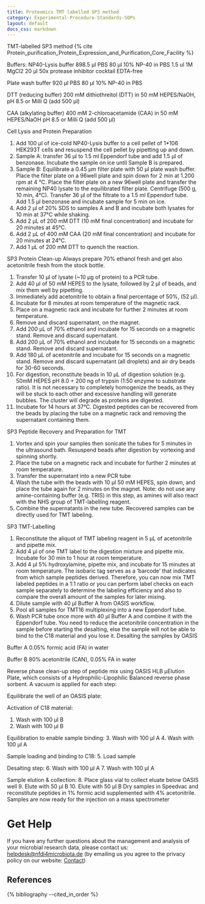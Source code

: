 ```yaml
---
title: Proteomics TMT labelled SP3 method
category: Experimental-Procedure-Standards-SOPs
layout: default
docs_css: markdown
---
```



TMT-labelled SP3 method {% cite Protein_purification_Protein_Expression_and_Purification_Core_Facility %}

Buffers:
NP40-Lysis buffer
898.5 µl PBS
80 µl 10% NP-40 in PBS
1.5 ul 1M MgCl2
20 µl 50x protease inhibitor cocktail EDTA-free

Plate wash buffer
920 µl PBS
80 µl 10% NP-40 in PBS

DTT (reducing buffer)
200 mM dithiothreitol (DTT) in 50 mM HEPES/NaOH, pH 8.5 or Milli Q (add 500 µl)

CAA (alkylating buffer)
400 mM 2-chloroacetamide (CAA) in 50 mM HEPES/NaOH pH 8.5 or Milli Q (add 500 µl)

Cell Lysis and Protein Preparation
1. Add 100 µl of ice-cold NP40-Lysis buffer to a cell pellet of 1*106 HEK293T cells and resuspend the cell pellet by pipetting up and down. 
2. Sample A: transfer 36 µl to 1.5 ml Eppendorf tube and add 1.5 µl of benzonase. Incubate the sample on ice until Sample B is prepared. 
3. Sample B: Equilibrate a 0.45 µm filter plate with 50 µl plate wash buffer. Place the filter plate on a 96well plate and spin down for 2 min at 1.200 rpm at 4 °C. Place the filter plate on a new 96well plate and transfer the remaining NP40 lysate to the equilibrated filter plate. Centrifuge (500 g, 10 min, 4°C). Transfer 36 µl of the filtrate to a 1.5 ml Eppendorf tube. Add 1.5 µl benzonase and incubate sample for 5 min on ice. 
4. Add 2 µl of 20% SDS to samples A and B and incubate both lysates for 10 min at 37°C while shaking. 
5. Add 2 µL of 200 mM DTT (10 mM final concentration) and incubate for 20 minutes at 45°C. 
6. Add 2 µL of 400 mM CAA (20 mM final concentration) and incubate for 20 minutes at 24°C. 
7. Add 1 µL of 200 mM DTT to quench the reaction.

SP3 Protein Clean-up
Always prepare 70% ethanol fresh and get also acetonitrile fresh from the stock bottle.
1. Transfer 10 µl of lysate (~10 µg of protein) to a PCR tube.
2. Add 40 µl of 50 mM HEPES to the lysate, followed by 2 µl of beads, and mix them well by pipetting.
3. Immediately add acetonitrile to obtain a final percentage of 50%, (52 µl).
4. Incubate for 8 minutes at room temperature of the magnetic rack.
5. Place on a magnetic rack and incubate for further 2 minutes at room temperature.
6. Remove and discard supernatant, on the magnet.
7. Add 200 µL of 70% ethanol and incubate for 15 seconds on a magnetic stand. Remove and discard supernatant.
8. Add 200 µL of 70% ethanol and incubate for 15 seconds on a magnetic stand. Remove and discard supernatant.
9. Add 180 µL of acetonitrile and incubate for 15 seconds on a magnetic stand. Remove and discard supernatant (all droplets) and air dry beads for 30-60 seconds.
10. For digestion, reconstitute beads in 10 µL of digestion solution (e.g. 50mM HEPES pH 8.0 + 200 ng of trypsin (1:50 enzyme to substrate ratio). It is not necessary to completely homogenize the beads, as they will be stuck to each other and excessive handling will generate bubbles. The cluster will degrade as proteins are digested.
11. Incubate for 14 hours at 37°C.
Digested peptides can be recovered from the beads by placing the tube on a magnetic rack and removing the supernatant containing them.

SP3 Peptide Recovery and Preparation for TMT
1. Vortex and spin your samples then sonicate the tubes for 5 minutes in the ultrasound bath. Resuspend
beads after digestion by vortexing and spinning shortly.
2. Place the tube on a magnetic rack and incubate for further 2 minutes at room temperature.
3. Transfer the supernatant into a new PCR tube
4. Wash the tube with the beads with 10 µl 50 mM HEPES, spin down, and place the tube again for 2 minutes on the magnet. Note: do not use any amine-containing buffer (e.g. TRIS) in this step, as amines will also react with the NHS group of TMT-labelling reagent.
5. Combine the supernatants in the new tube.
Recovered samples can be directly used for TMT labeling.

SP3 TMT-Labelling
1. Reconstitute the aliquot of TMT labeling reagent in 5 µL of acetonitrile and pipette mix.
2. Add 4 µl of one TMT label to the digestion mixture and pipette mix. Incubate for 30 min to 1 hour at room temperature.
3. Add 4 µl 5% hydroxylamine, pipette mix, and incubate for 15 minutes at room temperature.
The isobaric tag serves as a ‘barcode’ that indicates from which sample peptides derived. Therefore, you can now mix TMT labeled peptides in a 1:1 ratio or you can perform label checks on each sample separately to determine the labeling efficiency and also to compare the overall amount of the samples for later mixing.
4. Dilute sample with 40 µl Buffer A from OASIS workflow.
5. Pool all samples for TMT16 multiplexing into a new Eppendorf tube.
6. Wash PCR tube once more with 40 µl Buffer A and combine it with the Eppendorf tube.
You need to reduce the acetonitrile concentration in the sample before starting the desalting, else the sample will not be able to bind to the C18 material and you lose it.
Desalting the samples by OASIS

Buffer A
0.05% formic acid (FA) in water

Buffer B
80% acetonitrile (CAN), 0.05% FA in water

Reverse phase clean-up step of peptide mix using OASIS HLB µElution Plate, which consists of a Hydrophilic-Lipophilic Balanced reverse phase sorbent. A vacuum is applied for each step: 

Equilibrate the well of an OASIS plate:

Activation of C18 material:
1. Wash with 100 µl B
2. Wash with 100 µl B

Equilibration to enable sample binding:
3. Wash with 100 µl A
4. Wash with 100 µl A

Sample loading and binding to C18:
5. Load sample

Desalting step:
6. Wash with 100 µl A
7. Wash with 100 µl A

Sample elution & collection:
8. Place glass vial to collect eluate below OASIS well
9. Elute with 50 µl B
10. Elute with 50 µl B
Dry samples in Speedvac and reconstitute peptides in 1% formic acid supplemented with 4% acetonitrile. Samples are now ready for the injection on a mass spectrometer

# Get Help
If you have any further questions about the management and analysis of your microbial research data, please contact us: [helpdesk@nfdi4microbiota.de](mailto:helpdesk@nfdi4microbiota.de) (by emailing us you agree to the privacy policy on our website: [Contact](https://nfdi4microbiota.de/contact-form/))

## References
{% bibliography --cited_in_order %}

